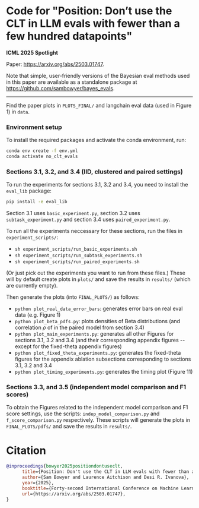 # Code for "Position: Don’t use the CLT in LLM evals with fewer than a few hundred datapoints"

**ICML 2025 Spotlight**

Paper: https://arxiv.org/abs/2503.01747.

Note that simple, user-friendly versions of the Bayesian eval methods used in this paper are available as a standalone package at https://github.com/sambowyer/bayes_evals.

--------

Find the paper plots in `PLOTS_FINAL/` and langchain eval data (used in Figure 1) in `data`.

### Environment setup
To install the required packages and activate the conda environment, run:
```bash
conda env create -f env.yml
conda activate no_clt_evals
```

### Sections 3.1, 3.2, and 3.4 (IID, clustered and paired settings)
To run the experiments for sections 3.1, 3.2 and 3.4, you need to install the `eval_lib` package:

```bash
pip install -e eval_lib
```

Section 3.1 uses `basic_experiment.py`, section 3.2 uses `subtask_experiment.py` and section 3.4 uses `paired_experiment.py`.

To run all the experiments neccessary for these sections, run the files in `experiment_scripts/`:
- `sh experiment_scripts/run_basic_experiments.sh`
- `sh experiment_scripts/run_subtask_experiments.sh`
- `sh experiment_scripts/run_paired_experiments.sh`

(Or just pick out the experiments you want to run from these files.)
These will by default create plots in `plots/` and save the results in `results/` (which are currently empty).

Then generate the plots (into `FINAL_PLOTS/`) as follows:
- `python plot_real_data_error_bars`: generates error bars on real eval data (e.g. Figure 1)
- `python plot_beta_pdfs.py`: plots densities of Beta distributions (and correlation $\rho$ of in the paired model from section 3.4)
- `python plot_main_experiments.py`: generates all other Figures for sections 3.1, 3.2 and 3.4 (and their corresponding appendix figures -- except for the fixed-theta appendix figures)
- `python plot_fixed_theta_experiments.py`: generates the fixed-theta figures for the appendix ablation subsections corresponding to sections 3.1, 3.2 and 3.4 
- `python plot_timing_experiments.py`: generates the timing plot (Figure 11)


### Sections 3.3, and 3.5 (independent model comparison and F1 scores)
To obtain the Figures related to the independent model comparison and F1 score settings, use the scripts: `indep_model_comparison.py` and `f_score_comparison.py` respectively. These scripts will generate the plots in `FINAL_PLOTS/pdfs/` and save the results in `results/`.

# Citation
```bibtex
@inproceedings{bowyer2025positiondontuseclt,
      title={Position: Don't use the CLT in LLM evals with fewer than a few hundred datapoints}, 
      author={Sam Bowyer and Laurence Aitchison and Desi R. Ivanova},
      year={2025},
      booktitle={Forty-second International Conference on Machine Learning Position Paper Track},
      url={https://arxiv.org/abs/2503.01747}, 
}
```

